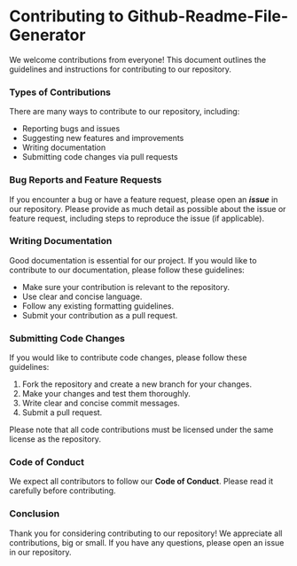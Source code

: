 # Contributing to Github-Readme-File-Generator

We welcome contributions from everyone! This document outlines the guidelines and instructions for contributing to our repository.

### Types of Contributions

There are many ways to contribute to our repository, including:

- Reporting bugs and issues
- Suggesting new features and improvements
- Writing documentation
- Submitting code changes via pull requests

### Bug Reports and Feature Requests

If you encounter a bug or have a feature request, please open an ***issue*** in our repository. Please provide as much detail as possible about the issue or feature request, including steps to reproduce the issue (if applicable).

### Writing Documentation

Good documentation is essential for our project. If you would like to contribute to our documentation, please follow these guidelines:

- Make sure your contribution is relevant to the repository.
- Use clear and concise language.
- Follow any existing formatting guidelines.
- Submit your contribution as a pull request.

### Submitting Code Changes

If you would like to contribute code changes, please follow these guidelines:

1. Fork the repository and create a new branch for your changes.
2. Make your changes and test them thoroughly.
3. Write clear and concise commit messages.
4. Submit a pull request.

Please note that all code contributions must be licensed under the same license as the repository.

### Code of Conduct

We expect all contributors to follow our ****Code of Conduct****. Please read it carefully before contributing.

### Conclusion

Thank you for considering contributing to our repository! We appreciate all contributions, big or small. If you have any questions, please open an issue in our repository.

